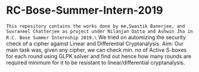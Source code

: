 # RC-Bose-Summer-Intern-2019
``
This repository contains the works done by me,Swastik Banerjee, and Suvraneel Chatterjee as project under Nilanjan Datta and Ashwin Jha in R.C. Bose Summer Internship 2019.\
``
          We tried on automizing the security check of a cipher against Linear and Differential Cryptanalysis.
Aim:
    Our main task was, given any cipher, we can check min. no of Active S-boxes for each round using GLPK solver and find out hence how many rounds are required minimum for it to be resistant to linear/differential cryptanalysis.

